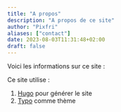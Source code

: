 ```yaml
---
title: "A propos"
description: "A propos de ce site"
author: "Pixfri"
aliases: ["contact"]
date: 2023-08-03T11:31:48+02:00
draft: false
---
```


Voici les informations sur ce site :

Ce site utilise :
1. [Hugo](https://github.com/gohugoio/hugo) pour générer le site
2. [Typo](https://github.com/tomfran/typo) comme thème